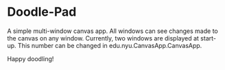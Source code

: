 # Doodle-Pad
A simple multi-window canvas app. All windows can see changes made to the canvas on any window. Currently, two windows are displayed at start-up. This number can be changed in edu.nyu.CanvasApp.CanvasApp.

Happy doodling!
